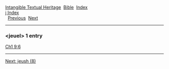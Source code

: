 [Intangible Textual Heritage](../../index)  [Bible](../index) 
[Index](index)   
[j Index](_j_)  
  [Previous](c06237)  [Next](c06239) 

------------------------------------------------------------------------

### &lt;jeuel&gt; 1 entry

[Ch1 9:6](../kjv/ch1009.htm#006)  

------------------------------------------------------------------------

[Next: jeush (8)](c06239)
